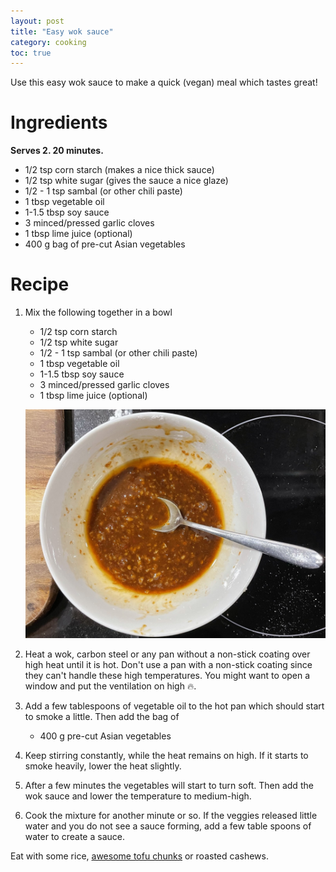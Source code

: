 ```yaml
---
layout: post
title: "Easy wok sauce"
category: cooking
toc: true
---
```


Use this easy wok sauce to make a quick (vegan) meal which tastes great!

# Ingredients

**Serves 2. 20 minutes.**

- 1/2 tsp corn starch (makes a nice thick sauce)
- 1/2 tsp white sugar (gives the sauce a nice glaze)
- 1/2 - 1 tsp sambal (or other chili paste)
- 1 tbsp vegetable oil
- 1-1.5 tbsp soy sauce
- 3 minced/pressed garlic cloves
- 1 tbsp lime juice (optional)
- 400 g bag of pre-cut Asian vegetables

# Recipe

1. Mix the following together in a bowl
	- 1/2 tsp corn starch 
	- 1/2 tsp white sugar 
	- 1/2 - 1 tsp sambal (or other chili paste)
	- 1 tbsp vegetable oil
	- 1-1.5 tbsp soy sauce
	- 3 minced/pressed garlic cloves
	- 1 tbsp lime juice (optional)

	![Look at the mess in that kitchen!](/assets/2021-03-15-easy-wok-sauce/finished_sauce.JPEG)

2. Heat a wok, carbon steel or any pan without a non-stick coating over high heat until it is hot. Don't use a pan with a non-stick coating since they can't handle these high temperatures. You might want to open a window and put the ventilation on high 🔥.

3. Add a few tablespoons of vegetable oil to the hot pan which should start to smoke a little. Then add the bag of 
	- 400 g pre-cut Asian vegetables

4. Keep stirring constantly, while the heat remains on high. If it starts to smoke heavily, lower the heat slightly.

5. After a few minutes the vegetables will start to turn soft. Then add the wok sauce and lower the temperature to medium-high.

6. Cook the mixture for another minute or so. If the veggies released little water and you do not see a sauce forming, add a few table spoons of water to create a sauce.

Eat with some rice, [awesome tofu chunks](https://roald87.github.io/cooking/2021/01/30/awesome-tofu-chuncks.html) or roasted cashews.
